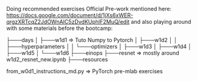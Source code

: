 Doing recommended exercises Official Pre-work mentioned here: https://docs.google.com/document/d/1jXs6xWER-qrgzXRTcqZ2JdOWnAIC5zDvdKUphlF2MuQ/edit and also playing around with some materials before the bootcamp:

├───days
│   ├───w1d1 => Tuto Numpy to Pytorch
│   ├───w1d2
│   │   ├───hyperparameters
│   │   └───optimizers
│   ├───w1d3
│   ├───w1d4
│   ├───w1d5
│   └───w1d6
├───einops
├───resnet => mostly around w1d2_resnet_new.ipynb
├───resources

from_w0d1_instructions_md.py => PyTorch pre-mlab exercises
